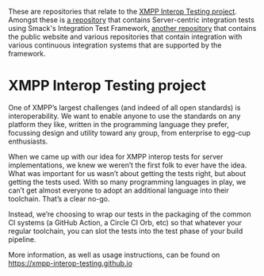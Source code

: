 These are repositories that relate to the [XMPP Interop Testing project](https://xmpp-interop-testing.github.io/). Amongst these is [a repository](https://github.com/XMPP-Interop-Testing/smack-sint-server-extensions) that contains Server-centric integration tests using Smack's Integration Test Framework, [another repository](https://github.com/XMPP-Interop-Testing/xmpp-interop-testing.github.io) that contains the public website and various repositories that contain integration with various continuous integration systems that are supported by the framework.

# XMPP Interop Testing project

One of XMPP’s largest challenges (and indeed of all open standards) is interoperability. We want to enable anyone to use the standards on any platform they like, written in the programming language they prefer, focussing design and utility toward any group, from enterprise to egg-cup enthusiasts.

When we came up with our idea for XMPP interop tests for server implementations, we knew we weren’t the first folk to ever have the idea. What was important for us wasn’t about getting the tests right, but about getting the tests used. With so many programming languages in play, we can’t get almost everyone to adopt an additional language into their toolchain. That’s a clear no-go.

Instead, we’re choosing to wrap our tests in the packaging of the common CI systems (a GitHub Action, a Circle CI Orb, etc) so that whatever your regular toolchain, you can slot the tests into the test phase of your build pipeline.

More information, as well as usage instructions, can be found on https://xmpp-interop-testing.github.io
